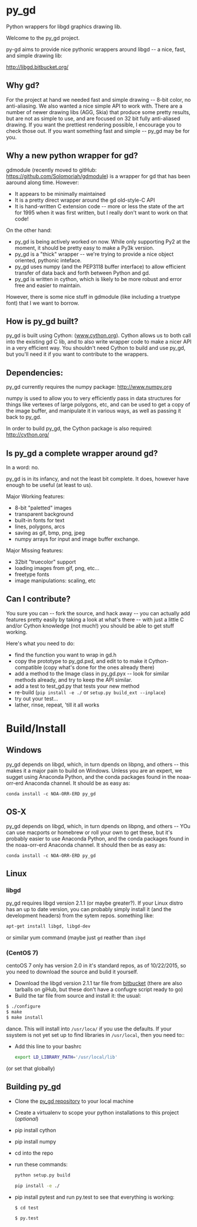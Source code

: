 # py_gd

Python wrappers for libgd graphics drawing lib.

Welcome to the py_gd project.

py-gd aims to provide nice pythonic wrappers around libgd -- a nice, fast, and simple drawing lib:

http://libgd.bitbucket.org/

## Why gd?

For the project at hand we needed fast and simple drawing -- 8-bit color, no anti-aliasing.
We also wanted a nice simple API to work with. There are a number of newer drawing libs (AGG, Skia)
that produce some pretty results, but are not as simple to use, and are focused on 32 bit fully
anti-aliased drawing. If  you want the prettiest rendering possible, I encourage you to check those out.
If you want something fast and simple -- py_gd may be for you.

## Why a new python wrapper for gd?

gdmodule (recently moved to gitHub: https://github.com/Solomoriah/gdmodule) is a wrapper
for gd that has been aaround along time. However:
 - It appears to be minimally maintained
 - It is a pretty direct wrapper around the gd old-style-C API
 - It is hand-written C extension code -- more or less the state of the art for 1995
   when it was first written, but I really don't want to work on that code!

On the other hand:
 - py_gd is being actively worked on now. While only supporting Py2 at the moment,
   it should be pretty easy to make a Py3k version.
 - py_gd is a "thick" wrapper -- we're trying to provide a nice object oriented, pythonic inteface.
 - py_gd uses numpy (and the PEP3118 buffer interface) to allow efficient transfer of data back and
   forth between Python and gd.
 - py_gd is written in cython, which is likely to be more robust and error free and easier to maintain.

However, there is some nice stuff in gdmodule (like including a truetype font) that I we want to borrow.

## How is py_gd built?

py_gd is built using Cython: (www.cython.org). Cython allows us to both call into the existing gd C lib,
and to also write wrapper code to make a nicer API in a very efficient way. You shouldn't need Cython
to build and use py_gd, but you'll need it if you want to contribute to the wrappers.


## Dependencies:

py_gd currently requires the numpy package: http://www.numpy.org

numpy is used to allow you to very efficiently pass in data structures for things like vertexes of large
polygons, etc, and can be used to get a copy of the image buffer, and manipulate it in various ways,
as well as passing it back to py_gd.

In order to build py_gd, the Cython package is also  required: http://cython.org/

## Is py_gd a complete wrapper around gd?

In a word: no.

py_gd is in its infancy, and not the least bit complete. It does, however have enough to be useful (at least to us).

Major Working features:
 * 8-bit "paletted" images
 * transparent background
 * built-in fonts for text
 * lines, polygons, arcs
 * saving as gif, bmp, png, jpeg
 * numpy arrays for input and image buffer exchange.

Major Missing features:
 * 32bit "truecolor" support
 * loading images from gif, png, etc...
 * freetype fonts
 * image manipulations: scaling, etc

## Can I contribute?

You sure you can -- fork the source, and hack away -- you can actually add features pretty easily by taking
a look at what's there -- with just a little C and/or Cython knowledge (not much!) you should be able to
get stuff working.

Here's what you need to do:

 * find the function you want to wrap in gd.h
 * copy the prototype to py_gd.pxd, and edit to to make it Cython-compatible (copy what's done for the ones already there)
 * add a method to the Image class in py_gd.pyx -- look for similar methods already, and try to keep the API similar.
 * add a test to test_gd.py that tests your new method
 * re-build (``pip install -e ./``   or   ``setup.py build_ext --inplace``)
 * try out your test...
 * lather, rinse, repeat, 'till it all works

# Build/Install

## Windows

py_gd depends on libgd, which, in turn dpends on libpng, and others -- this makes it a major pain to build on Windows. Unless you are an expert, we sugget using Anaconda Python, and the conda packages found in the noaa-orr-erd Anaconda channel. It should be as easy as:

```
conda install -c NOA-ORR-ERD py_gd
```

## OS-X

py_gd depends on libgd, which, in turn dpends on libpng, and others -- YOu can use macports or homebrew or roll your own to get these, but it's probably easier to use Anaconda Python, and the conda packages found in the noaa-orr-erd Anaconda channel. It should then be as easy as:

```
conda install -c NOA-ORR-ERD py_gd
```

## Linux

### libgd

py_gd requires libgd version 2.1.1 (or maybe greater?). If your Linux distro has an up to date version, you can probably simply install it (and the development headers) from the sytem repos. something like:

```bash
apt-get install libgd, libgd-dev
```
or similar yum command (maybe just ``gd`` reather than ``ibgd``

### (CentOS 7)

centoOS 7 only has version 2.0 in it's standard repos, as of 10/22/2015, so you need to download the source and bulid it yourself.

 * Download the libgd version 2.1.1 tar file from [bitbucket](https://bitbucket.org/libgd/gd-libgd/downloads) (there are also tarballs on giHub, but these don't have a confugre script ready to go)
 * Build the tar file from source and install it: the usual:
```bash
$ ./configure
$ make
$ make install
```
dance. This will install into ``/usr/loca/`` if you use the defaults. If your ssystem is not yet set up to find libraries in ``/usr/local``, then you need to:: 
 * Add this line to your bashrc

   ```bash 
   export LD_LIBRARY_PATH='/usr/local/lib'
   ```
(or set that globally)

## Building py_gd

 * Clone the [py_gd repository](https://github.com/NOAA-ORR-ERD/py_gd) to your local machine
 * Create a virtualenv to scope your python installations to this project (<i>optional</i>)
 * pip install cython
 * pip install numpy
 * cd into the repo
 * run these commands:

    ```bash
    python setup.py build
    ```

    ```bash
    pip install -e ./
    ```

 * pip install pytest and run py.test to see that everything is working:

    ```bash
    $ cd test
    ```

    ```bash
    $ py.test
    ```
 
 
